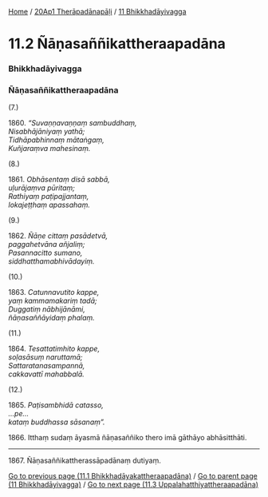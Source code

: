 
[Home](/) / [20Ap1 Therāpadānapāḷi](/tipitaka/20Ap1.md) / [11 Bhikkhadāyivagga](/tipitaka/20Ap1/11.md)

# 11.2 Ñāṇasaññikattheraapadāna

### Bhikkhadāyivagga

### Ñāṇasaññikattheraapadāna

(7.)

1860\. _“Suvaṇṇavaṇṇaṃ sambuddhaṃ,_  
_Nisabhājāniyaṃ yathā;_  
_Tidhāpabhinnaṃ mātaṅgaṃ,_  
_Kuñjaraṃva mahesinaṃ._  


(8.)

1861\. _Obhāsentaṃ disā sabbā,_  
_uḷurājaṃva pūritaṃ;_  
_Rathiyaṃ paṭipajjantaṃ,_  
_lokajeṭṭhaṃ apassahaṃ._  


(9.)

1862\. _Ñāṇe cittaṃ pasādetvā,_  
_paggahetvāna añjaliṃ;_  
_Pasannacitto sumano,_  
_siddhatthamabhivādayiṃ._  


(10.)

1863\. _Catunnavutito kappe,_  
_yaṃ kammamakariṃ tadā;_  
_Duggatiṃ nābhijānāmi,_  
_ñāṇasaññāyidaṃ phalaṃ._  


(11.)

1864\. _Tesattatimhito kappe,_  
_soḷasāsuṃ naruttamā;_  
_Sattaratanasampannā,_  
_cakkavattī mahabbalā._  


(12.)

1865\. _Paṭisambhidā catasso,_  
_…pe…_  
_kataṃ buddhassa sāsanaṃ”._  


1866\. Itthaṃ sudaṃ āyasmā ñāṇasaññiko thero imā gāthāyo abhāsitthāti.

---

1867\. Ñāṇasaññikattherassāpadānaṃ dutiyaṃ.



[Go to previous page (11.1 Bhikkhadāyakattheraapadāna)](/tipitaka/20Ap1/11/11.1.md) / [Go to parent page (11 Bhikkhadāyivagga)](/tipitaka/20Ap1/11.md) / [Go to next page (11.3 Uppalahatthiyattheraapadāna)](/tipitaka/20Ap1/11/11.3.md)



